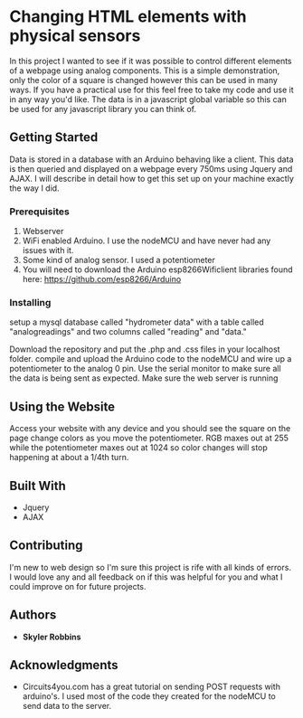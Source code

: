 # Changing HTML elements with physical sensors

In this project I wanted to see if it was possible to control different elements of a webpage using analog components.
This is a simple demonstration, only the color of a square is changed however this can be used in many ways. If you 
have a practical use for this feel free to take my code and use it in any way you'd like. The data is in a javascript global variable
so this can be used for any javascript library you can think of. 

## Getting Started

Data is stored in a database with an Arduino behaving like a client. This data is then queried and displayed on a webpage every 750ms
using Jquery and AJAX. I will describe in detail how to get this set up on your machine exactly the way I did. 

### Prerequisites
1. Webserver
2. WiFi enabled Arduino. I use the nodeMCU and have never had any issues with it.
3. Some kind of analog sensor. I used a potentiometer
4. You will need to download the Arduino esp8266Wificlient libraries found here: https://github.com/esp8266/Arduino

### Installing

setup a mysql database called "hydrometer data" with a table called "analogreadings" and two columns called "reading" and "data."

Download the repository and put the .php and .css files in your localhost folder. compile and upload the Arduino code to the nodeMCU
and wire up a potentiometer to the analog 0 pin. Use the serial monitor to make sure all the data is being sent as expected.
Make sure the web server is running

## Using the Website
Access your website with any device and you should see the square on the page change colors as you move the potentiometer.
RGB maxes out at 255 while the potentiometer maxes out at 1024 so color changes will stop happening at about a 1/4th turn.

## Built With

* Jquery
* AJAX


## Contributing
I'm new to web design so I'm sure this project is rife with all kinds of errors. I would love any and all feedback on if this was helpful
for you and what I could improve on for future projects.

## Authors

* **Skyler Robbins**

## Acknowledgments
* Circuits4you.com has a great tutorial on sending POST requests with arduino's. I used most of the code they created for the nodeMCU
 to send data to the server. 

